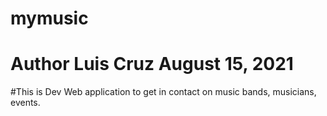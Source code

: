# mymusic
# Author Luis Cruz August 15, 2021
#This is Dev 
Web application to get in contact on music bands, musicians, events.
